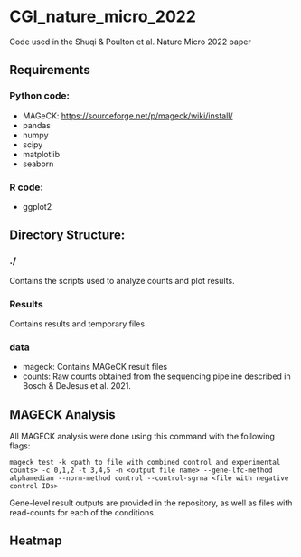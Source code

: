 # CGI\_nature\_micro\_2022
Code used in the Shuqi &amp; Poulton et al. Nature Micro 2022 paper



## Requirements


### Python code:

 - MAGeCK:  https://sourceforge.net/p/mageck/wiki/install/
 - pandas
 - numpy
 - scipy
 - matplotlib
 - seaborn


### R code:

 - ggplot2



## Directory Structure:


### ./ 

Contains the scripts used to analyze counts and plot results.


### Results

Contains results and temporary files


### data


 - mageck:   Contains MAGeCK result files
 - counts:   Raw counts obtained from the sequencing pipeline described in Bosch &amp; DeJesus et al. 2021.


## MAGECK Analysis

All MAGECK analysis were done using this command with the following flags:

    mageck test -k <path to file with combined control and experimental counts> -c 0,1,2 -t 3,4,5 -n <output file name> --gene-lfc-method alphamedian --norm-method control --control-sgrna <file with negative control IDs>


Gene-level result outputs are provided in the repository, as well as files with read-counts for each of the conditions.



## Heatmap



